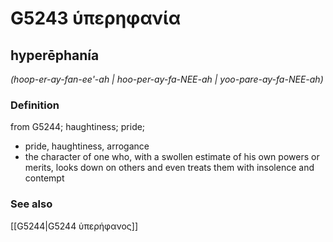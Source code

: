 # G5243 ὑπερηφανία

## hyperēphanía

_(hoop-er-ay-fan-ee'-ah | hoo-per-ay-fa-NEE-ah | yoo-pare-ay-fa-NEE-ah)_

### Definition

from G5244; haughtiness; pride; 

- pride, haughtiness, arrogance
- the character of one who, with a swollen estimate of his own powers or merits, looks down on others and even treats them with insolence and contempt

### See also

[[G5244|G5244 ὑπερήφανος]]
